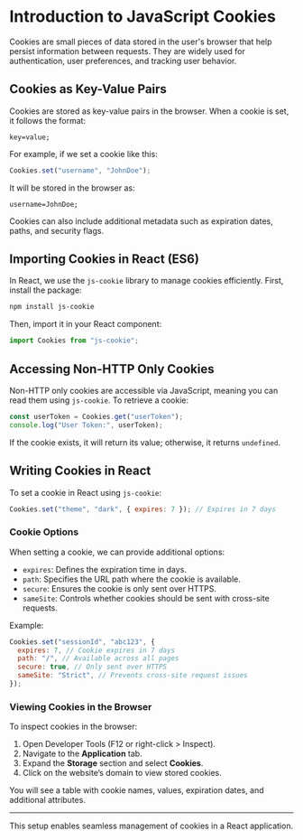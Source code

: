 # Introduction to JavaScript Cookies

Cookies are small pieces of data stored in the user's browser that help persist information between requests. They are widely used for authentication, user preferences, and tracking user behavior.

## Cookies as Key-Value Pairs

Cookies are stored as key-value pairs in the browser. When a cookie is set, it follows the format:

```text
key=value;
```

For example, if we set a cookie like this:

```js
Cookies.set("username", "JohnDoe");
```

It will be stored in the browser as:

```text
username=JohnDoe;
```

Cookies can also include additional metadata such as expiration dates, paths, and security flags.

## Importing Cookies in React (ES6)

In React, we use the `js-cookie` library to manage cookies efficiently. First, install the package:

```sh
npm install js-cookie
```

Then, import it in your React component:

```js
import Cookies from "js-cookie";
```

## Accessing Non-HTTP Only Cookies

Non-HTTP only cookies are accessible via JavaScript, meaning you can read them using `js-cookie`. To retrieve a cookie:

```js
const userToken = Cookies.get("userToken");
console.log("User Token:", userToken);
```

If the cookie exists, it will return its value; otherwise, it returns `undefined`.

## Writing Cookies in React

To set a cookie in React using `js-cookie`:

```js
Cookies.set("theme", "dark", { expires: 7 }); // Expires in 7 days
```

### Cookie Options

When setting a cookie, we can provide additional options:

- `expires`: Defines the expiration time in days.
- `path`: Specifies the URL path where the cookie is available.
- `secure`: Ensures the cookie is only sent over HTTPS.
- `sameSite`: Controls whether cookies should be sent with cross-site requests.

Example:

```js
Cookies.set("sessionId", "abc123", {
  expires: 7, // Cookie expires in 7 days
  path: "/", // Available across all pages
  secure: true, // Only sent over HTTPS
  sameSite: "Strict", // Prevents cross-site request issues
});
```

### Viewing Cookies in the Browser

To inspect cookies in the browser:

1. Open Developer Tools (F12 or right-click > Inspect).
2. Navigate to the **Application** tab.
3. Expand the **Storage** section and select **Cookies**.
4. Click on the website’s domain to view stored cookies.

You will see a table with cookie names, values, expiration dates, and additional attributes.

---

This setup enables seamless management of cookies in a React application.
